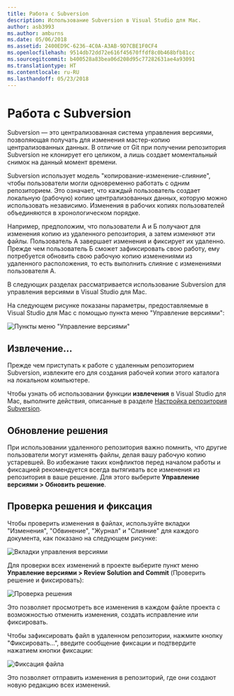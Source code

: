```yaml
---
title: Работа с Subversion
description: Использование Subversion в Visual Studio для Mac.
author: asb3993
ms.author: amburns
ms.date: 05/06/2018
ms.assetid: 2400ED9C-6236-4C0A-A3AB-9D7CBE1F0CF4
ms.openlocfilehash: 9514db72dd72e616f45670ffdf8c0b468bfb81cc
ms.sourcegitcommit: b400528a83bea06d208d95c77282631ae4a93091
ms.translationtype: HT
ms.contentlocale: ru-RU
ms.lasthandoff: 05/23/2018
---
```

# <a name="working-with-subversion"></a>Работа с Subversion

Subversion — это централизованная система управления версиями, позволяющая получать для изменения мастер-копию централизованных данных. В отличие от Git при получении репозитория Subversion не клонирует его целиком, а лишь создает моментальный снимок на данный момент времени.

Subversion использует модель "копирование-изменение-слияние", чтобы пользователи могли одновременно работать с одним репозиторием. Это означает, что каждый пользователь создает локальную (рабочую) копию централизованных данных, которую можно использовать независимо. Изменения в рабочих копиях пользователей объединяются в хронологическом порядке.

Например, предположим, что пользователи А и Б получают для изменения копию из удаленного репозитория, а затем изменяют эти файлы. Пользователь А завершает изменения и фиксирует их удаленно. Прежде чем пользователь Б сможет зафиксировать свою работу, ему потребуется обновить свою рабочую копию изменениями из удаленного расположения, то есть выполнить слияние с изменениями пользователя А.

В следующих разделах рассматривается использование Subversion для управления версиями в Visual Studio для Mac.

На следующем рисунке показаны параметры, предоставляемые в Visual Studio для Mac с помощью пункта меню "Управление версиями":

![Пункты меню "Управление версиями"](media/version-control-svnVersionControlMenu.png)

## <a name="checkout"></a>Извлечение...

Прежде чем приступать к работе с удаленным репозиторием Subversion, извлеките его для создания рабочей копии этого каталога на локальном компьютере.

Чтобы узнать об использовании функции **извлечения** в Visual Studio для Mac, выполните действия, описанные в разделе [Настройка репозитория Subversion](set-up-subversion-repository.md).

## <a name="update-solution"></a>Обновление решения

При использовании удаленного репозитория важно помнить, что другие пользователи могут изменять файлы, делая вашу рабочую копию устаревшей. Во избежание таких конфликтов перед началом работы и фиксацией рекомендуется всегда вытягивать все изменения из репозитория в ваше решение. Для этого выберите **Управление версиями > Обновить решение**.

## <a name="review-solution-and-commit"></a>Проверка решения и фиксация

Чтобы проверить изменения в файлах, используйте вкладки "Изменения", "Обвинение", "Журнал" и "Слияние" для каждого документа, как показано на следующем рисунке:

![Вкладки управления версиями](media/version-control-vcTabs.png)

Для проверки всех изменений в проекте выберите пункт меню **Управление версиями > Review Solution and Commit** (Проверить решение и фиксировать):

![Проверка решения](media/version-control-vcStatus.png)

Это позволяет просмотреть все изменения в каждом файле проекта с возможностью отменить изменения, создать исправление или фиксировать.

Чтобы зафиксировать файл в удаленном репозитории, нажмите кнопку "Фиксировать...", введите сообщение фиксации и подтвердите нажатием кнопки фиксации:


![Фиксация файла](media/version-control-svnCommit.png)

Это позволяет отправить изменения в репозиторий, где они создают новую редакцию всех изменений.
